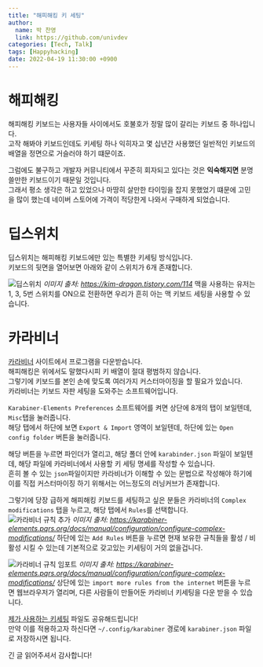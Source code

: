 ```yaml
---
title: "해피해킹 키 세팅"
author:
  name: 박 찬영
  link: https://github.com/univdev
categories: [Tech, Talk]
tags: [Happyhacking]
date: 2022-04-19 11:30:00 +0900
---
```

# 해피해킹
해피해킹 키보드는 사용자들 사이에서도 호불호가 정말 많이 갈리는 키보드 중 하나입니다.  
고작 해봐야 키보드인데도 키세팅 하나 익히자고 몇 십년간 사용했던 일반적인 키보드의 배열을 정면으로 거슬러야 하기 떄문이죠.

그럼에도 불구하고 개발자 커뮤니티에서 꾸준히 회자되고 있다는 것은 **익숙해지면** 분명 쓸만한 키보드이기 때문일 것입니다.  
그래서 평소 생각은 하고 있었으나 마땅히 살만한 타이밍을 잡지 못했었기 떄문에 고민을 많이 했는데 네이버 스토어에 가격이 적당한게 나와서 구매하게 되었습니다.
# 딥스위치
딥스위치는 해피해킹 키보드에만 있는 특별한 키세팅 방식입니다.  
키보드의 뒷면을 열어보면 아래와 같이 스위치가 6개 존재합니다.

![딥스위치][딥스위치]
_이미지 출처: https://kim-dragon.tistory.com/114_
맥을 사용하는 유저는 1, 3, 5번 스위치를 ON으로 전환하면 우리가 흔히 아는 맥 키보드 세팅을 사용할 수 있습니다.
# 카라비너
[카라비너][카라비너] 사이트에서 프로그램을 다운받습니다.  
해피해킹은 위에서도 말했다시피 키 배열이 절대 평범하지 않습니다.  
그렇기에 키보드를 본인 손에 맞도록 여러가지 커스터마이징을 할 필요가 있습니다.  
카라비너는 키보드 자판 세팅을 도와주는 소프트웨어입니다.

```Karabiner-Elements Preferences``` 소프트웨어를 켜면 상단에 8개의 탭이 보일텐데, ```Misc```탭을 눌러줍니다.  
해당 탭에서 하단에 보면 ```Export & Import``` 영역이 보일텐데, 하단에 있는 ```Open config folder``` 버튼을 눌러줍니다.

해당 버튼을 누르면 파인더가 열리고, 해당 폴더 안에 ```karabinder.json``` 파일이 보일텐데, 해당 파일에 카라비너에서 사용할 키 세팅 명세를 작성할 수 있습니다.  
흔히 볼 수 있는 ```json```파일이지만 카라비너가 이해할 수 있는 문법으로 작성해야 하기에 이를 직접 커스터마이징 하기 위해서는 어느정도의 러닝커브가 존재합니다.


그렇기에 당장 급하게 해피해킹 키보드를 세팅하고 싶은 분들은 카라비너의 ```Complex modifications``` 탭을 누르고, 해당 탭에서 ```Rules```를 선택합니다.  
![카라비너 규칙 추가][카라비너 규칙 추가]
_이미지 출처: https://karabiner-elements.pqrs.org/docs/manual/configuration/configure-complex-modifications/_
하단에 있는 ```Add Rules``` 버튼을 누르면 현재 보유한 규칙들을 활성 / 비활성 시킬 수 있는데 기본적으로 갖고있는 키세팅이 거의 없을겁니다.

![카라비너 규칙 임포트][카라비너 규칙 임포트]
_이미지 출처: https://karabiner-elements.pqrs.org/docs/manual/configuration/configure-complex-modifications/_
상단에 있는 ```import more rules from the internet``` 버튼을 누르면 웹브라우저가 열리며, 다른 사람들이 만들어둔 카라비너 키세팅을 다운 받을 수 있습니다.

[제가 사용하는 키세팅][키세팅] 파일도 공유해드립니다!  
만약 이를 적용하고자 하신다면 `~/.config/karabiner` 경로에 `karabiner.json` 파일로 저장하시면 됩니다.

긴 글 읽어주셔서 감사합니다!

[딥스위치]: https://img1.daumcdn.net/thumb/R1280x0/?scode=mtistory2&fname=https%3A%2F%2Fblog.kakaocdn.net%2Fdn%2FeXjAWo%2FbtrdOnht2o2%2FRzw37bhZkjko92Gb8xRjGk%2Fimg.png
[카라비너 규칙 추가]: https://karabiner-elements.pqrs.org/docs/manual/configuration/configure-complex-modifications/images/karabiner-elements-complex-modifications-1@2x.png
[카라비너 규칙 임포트]: https://karabiner-elements.pqrs.org/docs/manual/configuration/configure-complex-modifications/images/karabiner-elements-complex-modifications-2@2x.png
[카라비너]: https://karabiner-elements.pqrs.org/
[키세팅]: https://gist.github.com/univdev/df71a099a151bcd3ad70d1333419af3b
